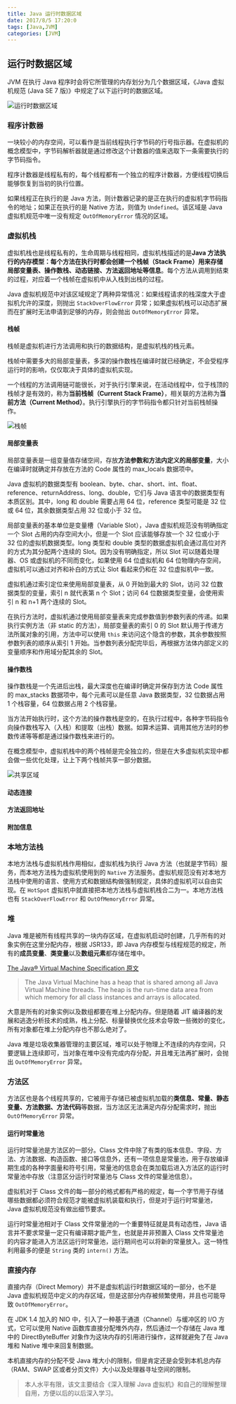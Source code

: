 ```yaml
---
title: Java 运行时数据区域
date: 2017/8/5 17:20:0
tags: [Java,JVM]
categories: [JVM]
---
```

## 运行时数据区域
JVM 在执行 Java 程序时会将它所管理的内存划分为几个数据区域，《Java 虚拟机规范 (Java SE 7 版)》中规定了以下运行时的数据区域。		
<!--more-->		
		
![运行时数据区域](https://cdn.jsdelivr.net/gh/nekolr/image-hosting@202004162216/2020/04/16/aNB.png)
		
### 程序计数器
一块较小的内存空间，可以看作是当前线程执行字节码的行号指示器。在虚拟机的概念模型中，字节码解析器就是通过修改这个计数器的值来选取下一条需要执行的字节码指令。		
		
程序计数器是线程私有的，每个线程都有一个独立的程序计数器，方便线程切换后能够恢复到当初的执行位置。		
		
如果线程正在执行的是 Java 方法，则计数器记录的是正在执行的虚拟机字节码指令的地址；如果正在执行的是 Native 方法，则值为 `Undefined`。该区域是 Java 虚拟机规范中唯一没有规定 `OutOfMemoryError` 情况的区域。		
### 虚拟机栈
虚拟机栈也是线程私有的，生命周期与线程相同，虚拟机栈描述的是**Java 方法执行的内存模型：每个方法在执行时都会创建一个栈帧（Stack Frame）用来存储局部变量表、操作数栈、动态链接、方法返回地址等信息**。每个方法从调用到结束的过程，对应着一个栈帧在虚拟机中从入栈到出栈的过程。		
		
Java 虚拟机规范中对该区域规定了两种异常情况：如果线程请求的栈深度大于虚拟机允许的深度，则抛出 `StackOverFlowError` 异常；如果虚拟机栈可以动态扩展而在扩展时无法申请到足够的内存，则会抛出 `OutOfMemoryError` 异常。		
		
#### 栈帧
栈帧是虚拟机进行方法调用和执行的数据结构，是虚拟机栈的栈元素。
		
栈帧中需要多大的局部变量表，多深的操作数栈在编译时就已经确定，不会受程序运行时的影响，仅仅取决于具体的虚拟机实现。
		
一个线程的方法调用链可能很长，对于执行引擎来说，在活动线程中，位于栈顶的栈帧才是有效的，称为**当前栈帧（Current Stack Frame）**，相关联的方法称为**当前方法（Current Method）**。执行引擎执行的字节码指令都只针对当前栈帧操作。
		
![栈帧](https://cdn.jsdelivr.net/gh/nekolr/image-hosting@201911242020/2018/04/14/WO3.png)
		
#### 局部变量表
局部变量表是一组变量值存储空间，存放**方法参数和方法内定义的局部变量**，大小在编译时就确定并存放在方法的 Code 属性的 max_locals 数据项中。
		
Java 虚拟机的数据类型有 boolean、byte、char、short、int、float、reference、returnAddress、long、double，它们与 Java 语言中的数据类型有本质区别。其中，long 和 double 需要占用 64 位，reference 类型可能是 32 位或 64 位，其余数据类型占用 32 位或小于 32 位。
		
局部变量表的基本单位是变量槽（Variable Slot），Java 虚拟机规范没有明确指定一个 Slot 占用的内存空间大小，但是一个 Slot 应该能够存放一个 32 位或小于 32 位的虚拟机数据类型。long 类型和 double 类型的数据虚拟机会通过高位对齐的方式为其分配两个连续的 Slot。因为没有明确指定，所以 Slot 可以随着处理器、OS 或虚拟机的不同而变化，如果使用 64 位虚拟机和 64 位物理内存空间，虚拟机可以通过对齐和补白的方式让 Slot 看起来仍和在 32 位虚拟机中一致。
		
虚拟机通过索引定位来使用局部变量表，从 0 开始到最大的 Slot，访问 32 位数据类型的变量，索引 n 就代表第 n 个 Slot；访问 64 位数据类型变量，会使用索引 n 和 n+1 两个连续的 Slot。
		
在执行方法时，虚拟机通过使用局部变量表来完成参数值到参数列表的传递。如果执行实例方法（非 static 的方法），局部变量表的索引 0 的 Slot 默认用于传递方法所属对象的引用，方法中可以使用  `this` 来访问这个隐含的参数，其余参数按照参数列表的顺序从索引 1 开始。当参数列表分配完毕后，再根据方法体内部定义的变量顺序和作用域分配其余的 Slot。
#### 操作数栈
操作数栈是一个先进后出栈，最大深度也在编译时确定并保存到方法 Code 属性的 max_stacks 数据项中，每个元素可以是任意 Java 数据类型，32 位数据占用 1 个栈容量，64 位数据占用 2 个栈容量。
		
当方法开始执行时，这个方法的操作数栈是空的，在执行过程中，各种字节码指令向操作数栈写入（入栈）和提取（出栈）数据。如算术运算、调用其他方法时的参数传递等等都是通过操作数栈来进行的。  

在概念模型中，虚拟机栈中的两个栈帧是完全独立的，但是在大多虚拟机实现中都会做一些优化处理，让上下两个栈帧共享一部分数据。  

![共享区域](https://cdn.jsdelivr.net/gh/nekolr/image-hosting@201911242020/2018/04/16/AWV.png)  

#### 动态连接

#### 方法返回地址

#### 附加信息

### 本地方法栈

本地方法栈与虚拟机栈作用相似，虚拟机栈为执行 Java 方法（也就是字节码）服务，而本地方法栈为虚拟机使用到的 `Native` 方法服务。虚拟机规范没有对本地方法栈中使用的语言、使用方式和数据结构做强制规定，具体的虚拟机可以自由实现。在 `HotSpot` 虚拟机中就直接把本地方法栈与虚拟机栈合二为一。本地方法栈也有 `StackOverFlowError` 和 `OutOfMemoryError` 异常。  

### 堆

Java 堆是被所有线程共享的一块内存区域，在虚拟机启动时创建，几乎所有的对象实例在这里分配内存，根据 JSR133，即 Java 内存模型与线程规范的规定，所有的**成员变量**、**类变量**以及**数组元素**都存储在堆中。  

[The Java® Virtual Machine Specification 原文](https://docs.oracle.com/javase/specs/jvms/se7/html/jvms-2.html#jvms-2.5.3)
> The Java Virtual Machine has a heap that is shared among all Java Virtual Machine threads. The heap is the run-time data area from which memory for all class instances and arrays is allocated.  

大意是所有的对象实例以及数组都要在堆上分配内存。但是随着 JIT 编译器的发展和逃逸分析技术的成熟，栈上分配、标量替换优化技术会导致一些微妙的变化，所有对象都在堆上分配内存也不那么绝对了。  

Java 堆是垃圾收集器管理的主要区域，堆可以处于物理上不连续的内存空间，只要逻辑上连续即可，当对象在堆中没有完成内存分配，并且堆无法再扩展时，会抛出 `OutOfMemoryError` 异常。  

### 方法区

方法区也是各个线程共享的，它被用于存储已被虚拟机加载的**类信息、常量、静态变量、方法数据、方法代码**等数据，当方法区无法满足内存分配需求时，抛出 `OutOfMemoryError` 异常。  

#### 运行时常量池

运行时常量池是方法区的一部分。Class 文件中除了有类的版本信息、字段、方法、方法数据、构造函数、接口等信息外，还有一项信息是常量池，用于存放编译期生成的各种字面量和符号引用，常量池的信息会在类加载后进入方法区的运行时常量池中存放（注意区分运行时常量池与 Class 文件的常量池信息）。  

虚拟机对于 Class 文件的每一部分的格式都有严格的规定，每一个字节用于存储哪些数据都必须符合规范才能被虚拟机装载和执行，但是对于运行时常量池，Java 虚拟机规范没有做出细节要求。  

运行时常量池相对于 Class 文件常量池的一个重要特征就是具有动态性，Java 语言并不要求常量一定只有编译期才能产生，也就是并非预置入 Class 文件常量池的内容才能进入方法区运行时常量池，运行期间也可以将新的常量放入。这一特性利用最多的便是 `String` 类的 `intern()` 方法。  

### 直接内存
直接内存（Direct Memory）并不是虚拟机运行时数据区域的一部分，也不是 Java 虚拟机规范中定义的内存区域，但是这部分内存被频繁使用，并且也可能导致 `OutOfMemoryError`。  

在 JDK 1.4 加入的 NIO 中，引入了一种基于通道（Channel）与缓冲区的 I/O 方式，它可以使用 Native 函数库直接分配堆外内存，然后通过一个存储在 Java 堆中的 DirectByteBuffer 对象作为这块内存的引用进行操作，这样就避免了在 Java 堆和 Native 堆中来回复制数据。  

本机直接内存的分配不受 Java 堆大小的限制，但是肯定还是会受到本机总内存（RAM、SWAP 区或者分页文件）大小以及处理器寻址空间的限制。  

> 本人水平有限，该文主要结合《深入理解 Java 虚拟机》和自己的理解整理自用，方便以后的以后深入学习。		